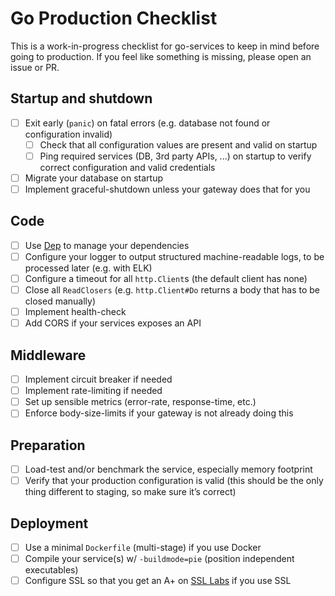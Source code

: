 # Go Production Checklist

This is a work-in-progress checklist for go-services to keep in mind before going to production. 
If you feel like something is missing, please open an issue or PR.

## Startup and shutdown
- [ ] Exit early (`panic`) on fatal errors (e.g. database not found or configuration invalid) 
  - [ ] Check that all configuration values are present and valid on startup
  - [ ] Ping required services (DB, 3rd party APIs, ...) on startup to verify correct configuration and valid credentials
- [ ] Migrate your database on startup
- [ ] Implement graceful-shutdown unless your gateway does that for you

## Code
- [ ] Use [Dep](https://github.com/golang/dep) to manage your dependencies
- [ ] Configure your logger to output structured machine-readable logs, to be processed later (e.g. with ELK)
- [ ] Configure a timeout for all `http.Client`s (the default client has none)
- [ ] Close all `ReadClosers` (e.g. `http.Client#Do` returns a body that has to be closed manually)
- [ ] Implement health-check
- [ ] Add CORS if your services exposes an API

## Middleware
- [ ] Implement circuit breaker if needed
- [ ] Implement rate-limiting if needed 
- [ ] Set up sensible metrics (error-rate, response-time, etc.)
- [ ] Enforce body-size-limits if your gateway is not already doing this

## Preparation
- [ ] Load-test and/or benchmark the service, especially memory footprint
- [ ] Verify that your production configuration is valid (this should be the only thing different to staging, so make sure it’s correct)

## Deployment
- [ ] Use a minimal `Dockerfile` (multi-stage) if you use Docker
- [ ] Compile your service(s) w/ `-buildmode=pie` (position independent executables)
- [ ] Configure SSL so that you get an A+ on [SSL Labs](https://www.ssllabs.com/) if you use SSL
